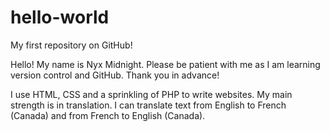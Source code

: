hello-world
===========

My first repository on GitHub!

Hello! My name is Nyx Midnight. Please be patient with me as I am learning version control and GitHub. Thank you in advance!

I use HTML, CSS and a sprinkling of PHP to write websites. My main strength is in translation. I can translate text from English to French (Canada) and from French to English (Canada).
